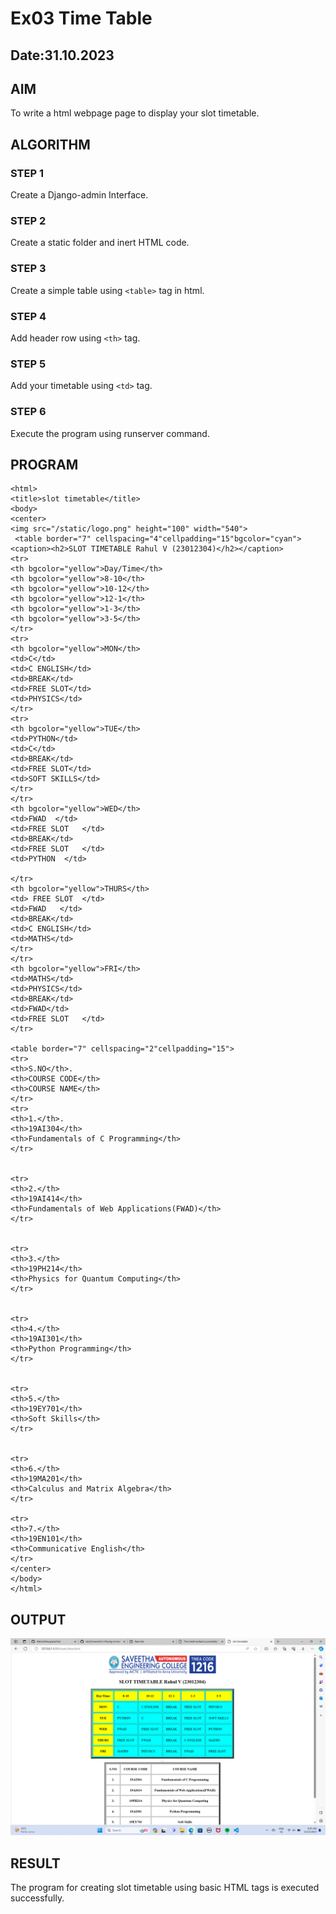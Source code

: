 # Ex03 Time Table
## Date:31.10.2023

## AIM
To write a html webpage page to display your slot timetable.

## ALGORITHM
### STEP 1
Create a Django-admin Interface.

### STEP 2
Create a static folder and inert HTML code.

### STEP 3
Create a simple table using ```<table>``` tag in html.

### STEP 4
Add header row using ```<th>``` tag.

### STEP 5
Add your timetable using ```<td>``` tag.

### STEP 6
Execute the program using runserver command.

## PROGRAM
```
<html>
<title>slot timetable</title>
<body>
<center>
<img src="/static/logo.png" height="100" width="540">
 <table border="7" cellspacing="4"cellpadding="15"bgcolor="cyan">
<caption><h2>SLOT TIMETABLE Rahul V (23012304)</h2></caption>
<tr>
<th bgcolor="yellow">Day/Time</th>
<th bgcolor="yellow">8-10</th>
<th bgcolor="yellow">10-12</th>
<th bgcolor="yellow">12-1</th>
<th bgcolor="yellow">1-3</th>
<th bgcolor="yellow">3-5</th>
</tr>
<tr>
<th bgcolor="yellow">MON</th>
<td>C</td>
<td>C ENGLISH</td>
<td>BREAK</td>
<td>FREE SLOT</td>
<td>PHYSICS</td>
</tr>
<tr>
<th bgcolor="yellow">TUE</th>
<td>PYTHON</td>
<td>C</td>
<td>BREAK</td>
<td>FREE SLOT</td>
<td>SOFT SKILLS</td>
</tr>
</tr>
<th bgcolor="yellow">WED</th>
<td>FWAD  </td>
<td>FREE SLOT   </td>
<td>BREAK</td>
<td>FREE SLOT   </td>
<td>PYTHON  </td>

</tr>
<th bgcolor="yellow">THURS</th>
<td> FREE SLOT  </td>
<td>FWAD   </td>
<td>BREAK</td>
<td>C ENGLISH</td>
<td>MATHS</td>
</tr>
</tr>
<th bgcolor="yellow">FRI</th>
<td>MATHS</td>
<td>PHYSICS</td>
<td>BREAK</td>
<td>FWAD</td>
<td>FREE SLOT   </td>
</tr>

<table border="7" cellspacing="2"cellpadding="15">
<tr>
<th>S.NO</th>.
<th>COURSE CODE</th>
<th>COURSE NAME</th>
</tr>
<tr>
<th>1.</th>.
<th>19AI304</th>
<th>Fundamentals of C Programming</th>
</tr>


<tr>
<th>2.</th>
<th>19AI414</th>
<th>Fundamentals of Web Applications(FWAD)</th>
</tr>


<tr>
<th>3.</th>
<th>19PH214</th>
<th>Physics for Quantum Computing</th>
</tr>


<tr>
<th>4.</th>
<th>19AI301</th>
<th>Python Programming</th>
</tr>


<tr>
<th>5.</th>
<th>19EY701</th>
<th>Soft Skills</th>
</tr>


<tr>
<th>6.</th>
<th>19MA201</th>
<th>Calculus and Matrix Algebra</th>
</tr>

<tr>
<th>7.</th>
<th>19EN101</th>
<th>Communicative English</th>
</tr>
</center>
</body>
</html>

```

## OUTPUT

![Alt text](<Screenshot (17).png>)
## RESULT
The program for creating slot timetable using basic HTML tags is executed successfully.
